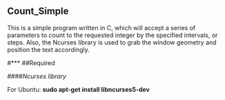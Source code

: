 ## Count_Simple

This is a simple program written in C, which will accept a series of parameters to count to the requested integer by the specified intervals, or steps.  Also, the Ncurses library is used to grab the window geometry and position the text accordingly.

#***
##Required

####*Ncurses library*

For Ubuntu: **sudo apt-get install libncurses5-dev**

